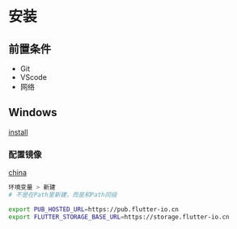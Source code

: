 # 安装

## 前置条件

- Git
- VScode
- 网络

## Windows

[install](https://flutter.cn/docs/get-started/install/windows)

### 配置镜像

[china](https://flutter.cn/community/china)

```bash
环境变量 > 新建
# 不是在Path里新建，而是和Path同级
```

```bash
export PUB_HOSTED_URL=https://pub.flutter-io.cn
export FLUTTER_STORAGE_BASE_URL=https://storage.flutter-io.cn
```

